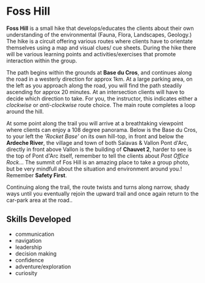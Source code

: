 # Foss Hill

**Foss Hill** is a small hike that develops/educates the clients about their own understanding of the environmental (Fauna, Flora, Landscapes, Geology.)  The hike is a circuit offering various routes where clients have to orientate themselves using a map and visual clues/ cue sheets.  During the hike there will be various learning points and activities/exercises that promote interaction within the group.

The path begins within the grounds at **Base du Cros**, and continues along the road in a westerly direction for approx 1km.  At a large parking area, on the left as you approach along the road, you will find the path steadily ascending for approx 20 minutes. At an intersection clients will have to decide which direction to take. For you, the instructor, this indicates either a *clockwise* or *anti-clockwise* route choice. The main route completes a loop around the hill.

At some point along the trail you will arrive at a breathtaking viewpoint where clients can enjoy a 108 degree panorama.  Below is the Base du Cros, to your left the *'Rocket Base'* on its own hill-top, in front and below the **Ardeche River**, the village and town of both Salavas & Vallon Pont d'Arc, directly in front above Vallon is the building of **Chauvet 2**, harder to see is the top of Pont d'Arc itself, remember to tell the clients about *Post Office Rock*... The summit of Fos Hill is an amazing place to take a group photo, but be very mindfull about the situation and environment around you.! Remember **Safety First**.

Continuing along the trail, the route twists and turns along narrow, shady ways until you eventually rejoin the upward trail and once again return to the car-park area at the road..

## Skills Developed
- communication
- navigation
- leadership
- decision making
- confidence
- adventure/exploration
- curiosity


